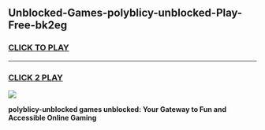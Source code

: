 
## Unblocked-Games-polyblicy-unblocked-Play-Free-bk2eg
<h3>
<a href="https://premium76.site?title=polyblicy-unblocked&ref=21A">CLICK TO PLAY</a></h3>
<hr>

<h3>
<a href="https://premium76.site?title=polyblicy-unblocked&ref=21A">CLICK 2 PLAY</a>
  
</h3>

<a href="https://premium76.site?title=polyblicy-unblocked&ref=21A"><img src="https://clearcache.store/games.png"></a>


**polyblicy-unblocked games unblocked: Your Gateway to Fun and Accessible Online Gaming**
